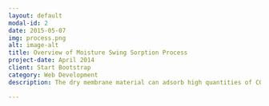 ```yaml
---
layout: default
modal-id: 2
date: 2015-05-07
img: process.png
alt: image-alt
title: Overview of Moisture Swing Sorption Process
project-date: April 2014
client: Start Bootstrap
category: Web Development
description: The dry membrane material can adsorb high quantities of CO2 even when the CO2 is present in the low concentrations present in the atmosphere.  The membrane is able to reach 96% of its completely saturated state with concentrations of CO2 down to 100 ppm.  The membrane then can released the CO2 it absorbed when it is wetted.  This CO2 is released at a concentration in excess of 50,000 ppm, a two order of magnitude increase in concentration.  The membrane can then be dried again and reused to absorb CO2.

---
```

